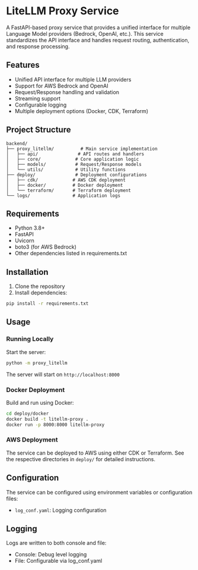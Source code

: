 # LiteLLM Proxy Service

A FastAPI-based proxy service that provides a unified interface for multiple Language Model providers (Bedrock, OpenAI, etc.). This service standardizes the API interface and handles request routing, authentication, and response processing.

## Features

- Unified API interface for multiple LLM providers
- Support for AWS Bedrock and OpenAI
- Request/Response handling and validation
- Streaming support
- Configurable logging
- Multiple deployment options (Docker, CDK, Terraform)

## Project Structure

```
backend/
├── proxy_litellm/          # Main service implementation
│   ├── api/               # API routes and handlers
│   ├── core/             # Core application logic
│   ├── models/           # Request/Response models
│   └── utils/            # Utility functions
├── deploy/               # Deployment configurations
│   ├── cdk/             # AWS CDK deployment
│   ├── docker/          # Docker deployment
│   └── terraform/       # Terraform deployment
└── logs/                # Application logs
```

## Requirements

- Python 3.8+
- FastAPI
- Uvicorn
- boto3 (for AWS Bedrock)
- Other dependencies listed in requirements.txt

## Installation

1. Clone the repository
2. Install dependencies:
```bash
pip install -r requirements.txt
```

## Usage

### Running Locally

Start the server:

```bash
python -m proxy_litellm
```

The server will start on `http://localhost:8000`

### Docker Deployment

Build and run using Docker:

```bash
cd deploy/docker
docker build -t litellm-proxy .
docker run -p 8000:8000 litellm-proxy
```

### AWS Deployment

The service can be deployed to AWS using either CDK or Terraform. See the respective directories in `deploy/` for detailed instructions.

## Configuration

The service can be configured using environment variables or configuration files:

- `log_conf.yaml`: Logging configuration


## Logging

Logs are written to both console and file:
- Console: Debug level logging
- File: Configurable via log_conf.yaml
